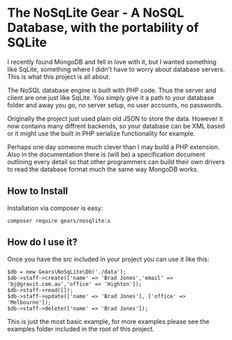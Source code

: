 The NoSqLite Gear - A NoSQL Database, with the portability of SQLite
================================================================================
I recently found MongoDB and fell in love with it, but I wanted something like
SqLite, something where I didn't have to worry about database servers.
This is what this project is all about.

The NoSQL database engine is built with PHP code. Thus the server and client are
one just like SqLite. You simply give it a path to your database folder and
away you go, no server setup, no user accounts, no passwords.

Originally the project just used plain old JSON to store the data.
However it now contains many diffrent backends, so your database can be XML
based or it might use the built in PHP serialize functionality for example. 

Perhaps one day someone much clever than I may build a PHP extension.
Also in the documentation there is (will be) a specification document outlining
every detail so that other programmers can build their own drivers to read the
database format much the same way MongoDB works.

How to Install
--------------------------------------------------------------------------------
Installation via composer is easy:

	composer require gears/nosqlite:x

How do I use it?
--------------------------------------------------------------------------------
Once you have the src included in your project you can use it like this:

```
$db = new Gears\NoSqLite\Db('./data');
$db->staff->create(['name' => 'Brad Jones','email' => 'bj@gravit.com.au','office' => 'Highton']);
$db->staff->read([]);
$db->staff->update(['name' => 'Brad Jones'], ['office' => 'Melbourne']);
$db->staff->delete(['name' => 'Brad Jones']);
```

This is just the most basic example, for more examples please
see the examples folder included in the root of this project.
